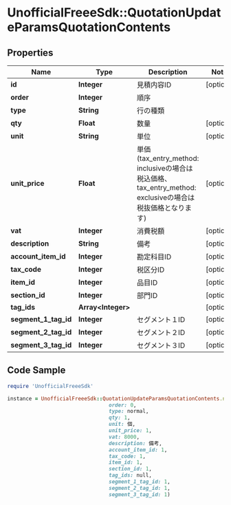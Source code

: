 # UnofficialFreeeSdk::QuotationUpdateParamsQuotationContents

## Properties

Name | Type | Description | Notes
------------ | ------------- | ------------- | -------------
**id** | **Integer** | 見積内容ID | [optional] 
**order** | **Integer** | 順序 | 
**type** | **String** | 行の種類 | 
**qty** | **Float** | 数量 | [optional] 
**unit** | **String** | 単位 | [optional] 
**unit_price** | **Float** | 単価 (tax_entry_method: inclusiveの場合は税込価格、tax_entry_method: exclusiveの場合は税抜価格となります) | [optional] 
**vat** | **Integer** | 消費税額 | [optional] 
**description** | **String** | 備考 | [optional] 
**account_item_id** | **Integer** | 勘定科目ID | [optional] 
**tax_code** | **Integer** | 税区分ID | [optional] 
**item_id** | **Integer** | 品目ID | [optional] 
**section_id** | **Integer** | 部門ID | [optional] 
**tag_ids** | **Array&lt;Integer&gt;** |  | [optional] 
**segment_1_tag_id** | **Integer** | セグメント１ID | [optional] 
**segment_2_tag_id** | **Integer** | セグメント２ID | [optional] 
**segment_3_tag_id** | **Integer** | セグメント３ID | [optional] 

## Code Sample

```ruby
require 'UnofficialFreeeSdk'

instance = UnofficialFreeeSdk::QuotationUpdateParamsQuotationContents.new(id: 1,
                                 order: 0,
                                 type: normal,
                                 qty: 1,
                                 unit: 個,
                                 unit_price: 1,
                                 vat: 8000,
                                 description: 備考,
                                 account_item_id: 1,
                                 tax_code: 1,
                                 item_id: 1,
                                 section_id: 1,
                                 tag_ids: null,
                                 segment_1_tag_id: 1,
                                 segment_2_tag_id: 1,
                                 segment_3_tag_id: 1)
```


